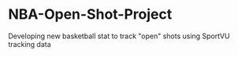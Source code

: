 # NBA-Open-Shot-Project
Developing new basketball stat to track "open" shots using SportVU tracking data
